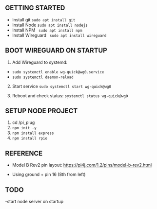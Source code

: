 ## GETTING STARTED ##

- Install git `sudo apt install git`
- Install Node `sudo apt install nodejs`
- Install NPM ` sudo apt install npm`
- Install Wireguard ` sudo apt install wireguard`


## BOOT WIREGUARD ON STARTUP ##

1. Add Wireguard to systemd:
- `sudo systemctl enable wg-quick@wg0.service`
- `sudo systemctl daemon-reload`

2. Start service
`sudo systemctl start wg-quick@wg0`

3. Reboot and check status: 
`systemctl status wg-quick@wg0`

## SETUP NODE PROJECT ##

1. cd /pi_plug
2. `npm init -y`
3. `npm install express`
4. `npm install rpio`


## REFERENCE ##

- Model B Rev2 pin layout: https://pi4j.com/1.2/pins/model-b-rev2.html

- Using ground + pin 16 (8th from left)

## TODO
-start node server on startup